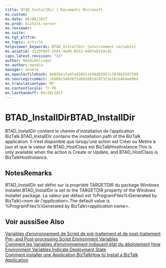 ```yaml
---
title: BTAD_InstallDir | Documents Microsoft
ms.custom: 
ms.date: 06/08/2017
ms.prod: biztalk-server
ms.reviewer: 
ms.suite: 
ms.tgt_pltfrm: 
ms.topic: article
helpviewer_keywords: BTAD_InstallDir [environment variable]
ms.assetid: 3120f897-5501-4e99-8552-9d97e6314cd1
caps.latest.revision: "13"
author: MandiOhlinger
ms.author: mandia
manager: anneta
ms.openlocfilehash: 9485be1fe9fad30511438d03957c787865507399
ms.sourcegitcommit: cb908c540d8f1a692d01dc8f313e16cb4b4e696d
ms.translationtype: MT
ms.contentlocale: fr-FR
ms.lasthandoff: 09/20/2017
---
```

# <a name="btadinstalldir"></a><span data-ttu-id="34334-102">BTAD_InstallDir</span><span class="sxs-lookup"><span data-stu-id="34334-102">BTAD_InstallDir</span></span>
<span data-ttu-id="34334-103">BTAD_InstallDir contient le chemin d'installation de l’application BizTalk.</span><span class="sxs-lookup"><span data-stu-id="34334-103">BTAD_InstallDir contains the installation path of the BizTalk application.</span></span> <span data-ttu-id="34334-104">Il n’est disponible que lorsqu’une action est Créer ou Mettre à jour et que la valeur de BTAD_HostClass est BizTalkHostInstance.</span><span class="sxs-lookup"><span data-stu-id="34334-104">This is only available when the action is Create or Update, and BTAD_HostClass is BizTalkHostInstance.</span></span>  
  
## <a name="remarks"></a><span data-ttu-id="34334-105">Notes</span><span class="sxs-lookup"><span data-stu-id="34334-105">Remarks</span></span>  
 <span data-ttu-id="34334-106">BTAD_InstallDir est défini sur la propriété TARGETDIR du package Windows Installer.</span><span class="sxs-lookup"><span data-stu-id="34334-106">BTAD_InstallDir is set to the TARGETDIR property of the Windows Installer package.</span></span> <span data-ttu-id="34334-107">La valeur par défaut est %ProgramFiles%\Generated by BizTalk\\<*nom de l’application*>.</span><span class="sxs-lookup"><span data-stu-id="34334-107">The default value is %ProgramFiles%\Generated by BizTalk\\<*application name*>.</span></span>  
  
## <a name="see-also"></a><span data-ttu-id="34334-108">Voir aussi</span><span class="sxs-lookup"><span data-stu-id="34334-108">See Also</span></span>  
 <span data-ttu-id="34334-109">[Variables d’environnement de Script de pré-traitement et de post-traitement](../core/pre-and-post-processing-script-environment-variables.md) </span><span class="sxs-lookup"><span data-stu-id="34334-109">[Pre- and Post-processing Script Environment Variables](../core/pre-and-post-processing-script-environment-variables.md) </span></span>  
 <span data-ttu-id="34334-110">[Comment les Variables d’environnement indiquent état du déploiement](../core/how-environment-variables-indicate-deployment-state.md) </span><span class="sxs-lookup"><span data-stu-id="34334-110">[How Environment Variables Indicate Deployment State](../core/how-environment-variables-indicate-deployment-state.md) </span></span>  
 [<span data-ttu-id="34334-111">Comment installer une Application BizTalk</span><span class="sxs-lookup"><span data-stu-id="34334-111">How to Install a BizTalk Application</span></span>](../core/how-to-install-a-biztalk-application.md)